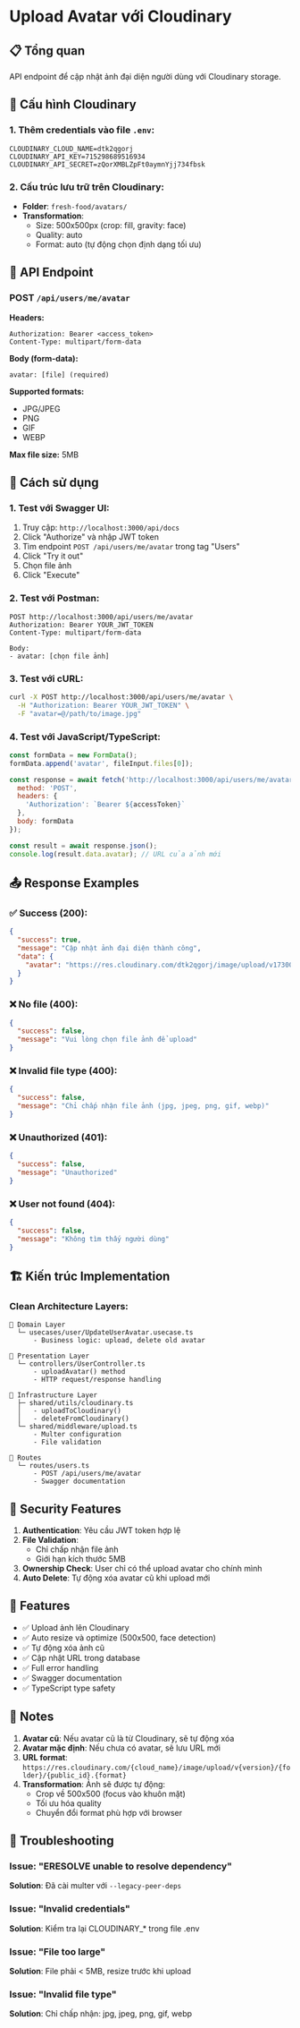 # Upload Avatar với Cloudinary

## 📋 Tổng quan
API endpoint để cập nhật ảnh đại diện người dùng với Cloudinary storage.

## 🔧 Cấu hình Cloudinary

### 1. Thêm credentials vào file `.env`:
```env
CLOUDINARY_CLOUD_NAME=dtk2qgorj
CLOUDINARY_API_KEY=715298689516934
CLOUDINARY_API_SECRET=zQorXMBLZpFt0aymnYjj734fbsk
```

### 2. Cấu trúc lưu trữ trên Cloudinary:
- **Folder**: `fresh-food/avatars/`
- **Transformation**: 
  - Size: 500x500px (crop: fill, gravity: face)
  - Quality: auto
  - Format: auto (tự động chọn định dạng tối ưu)

## 📡 API Endpoint

### POST `/api/users/me/avatar`

**Headers:**
```
Authorization: Bearer <access_token>
Content-Type: multipart/form-data
```

**Body (form-data):**
```
avatar: [file] (required)
```

**Supported formats:**
- JPG/JPEG
- PNG
- GIF
- WEBP

**Max file size:** 5MB

## 🎯 Cách sử dụng

### 1. Test với Swagger UI:

1. Truy cập: `http://localhost:3000/api/docs`
2. Click "Authorize" và nhập JWT token
3. Tìm endpoint `POST /api/users/me/avatar` trong tag "Users"
4. Click "Try it out"
5. Chọn file ảnh
6. Click "Execute"

### 2. Test với Postman:

```http
POST http://localhost:3000/api/users/me/avatar
Authorization: Bearer YOUR_JWT_TOKEN
Content-Type: multipart/form-data

Body:
- avatar: [chọn file ảnh]
```

### 3. Test với cURL:

```bash
curl -X POST http://localhost:3000/api/users/me/avatar \
  -H "Authorization: Bearer YOUR_JWT_TOKEN" \
  -F "avatar=@/path/to/image.jpg"
```

### 4. Test với JavaScript/TypeScript:

```javascript
const formData = new FormData();
formData.append('avatar', fileInput.files[0]);

const response = await fetch('http://localhost:3000/api/users/me/avatar', {
  method: 'POST',
  headers: {
    'Authorization': `Bearer ${accessToken}`
  },
  body: formData
});

const result = await response.json();
console.log(result.data.avatar); // URL của ảnh mới
```

## 📤 Response Examples

### ✅ Success (200):
```json
{
  "success": true,
  "message": "Cập nhật ảnh đại diện thành công",
  "data": {
    "avatar": "https://res.cloudinary.com/dtk2qgorj/image/upload/v1730047891/fresh-food/avatars/abc123.jpg"
  }
}
```

### ❌ No file (400):
```json
{
  "success": false,
  "message": "Vui lòng chọn file ảnh để upload"
}
```

### ❌ Invalid file type (400):
```json
{
  "success": false,
  "message": "Chỉ chấp nhận file ảnh (jpg, jpeg, png, gif, webp)"
}
```

### ❌ Unauthorized (401):
```json
{
  "success": false,
  "message": "Unauthorized"
}
```

### ❌ User not found (404):
```json
{
  "success": false,
  "message": "Không tìm thấy người dùng"
}
```

## 🏗️ Kiến trúc Implementation

### Clean Architecture Layers:

```
📁 Domain Layer
  └─ usecases/user/UpdateUserAvatar.usecase.ts
      - Business logic: upload, delete old avatar

📁 Presentation Layer
  └─ controllers/UserController.ts
      - uploadAvatar() method
      - HTTP request/response handling

📁 Infrastructure Layer
  ├─ shared/utils/cloudinary.ts
  │   - uploadToCloudinary()
  │   - deleteFromCloudinary()
  └─ shared/middleware/upload.ts
      - Multer configuration
      - File validation

📁 Routes
  └─ routes/users.ts
      - POST /api/users/me/avatar
      - Swagger documentation
```

## 🔐 Security Features

1. **Authentication**: Yêu cầu JWT token hợp lệ
2. **File Validation**: 
   - Chỉ chấp nhận file ảnh
   - Giới hạn kích thước 5MB
3. **Ownership Check**: User chỉ có thể upload avatar cho chính mình
4. **Auto Delete**: Tự động xóa avatar cũ khi upload mới

## 🚀 Features

- ✅ Upload ảnh lên Cloudinary
- ✅ Auto resize và optimize (500x500, face detection)
- ✅ Tự động xóa ảnh cũ
- ✅ Cập nhật URL trong database
- ✅ Full error handling
- ✅ Swagger documentation
- ✅ TypeScript type safety

## 📝 Notes

1. **Avatar cũ**: Nếu avatar cũ là từ Cloudinary, sẽ tự động xóa
2. **Avatar mặc định**: Nếu chưa có avatar, sẽ lưu URL mới
3. **URL format**: `https://res.cloudinary.com/{cloud_name}/image/upload/v{version}/{folder}/{public_id}.{format}`
4. **Transformation**: Ảnh sẽ được tự động:
   - Crop về 500x500 (focus vào khuôn mặt)
   - Tối ưu hóa quality
   - Chuyển đổi format phù hợp với browser

## 🐛 Troubleshooting

### Issue: "ERESOLVE unable to resolve dependency"
**Solution**: Đã cài multer với `--legacy-peer-deps`

### Issue: "Invalid credentials"
**Solution**: Kiểm tra lại CLOUDINARY_* trong file .env

### Issue: "File too large"
**Solution**: File phải < 5MB, resize trước khi upload

### Issue: "Invalid file type"
**Solution**: Chỉ chấp nhận: jpg, jpeg, png, gif, webp
